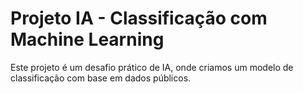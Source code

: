# Projeto IA - Classificação com Machine Learning
Este projeto é um desafio prático de IA, onde criamos um modelo de classificação com base em dados públicos.
